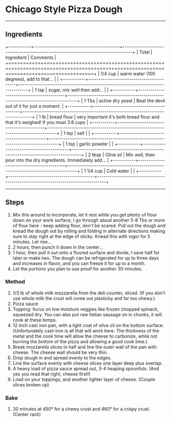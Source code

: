 # Chicago Style Pizza Dough

---

## Ingredients

+-----------+------------------------------------------+----------------------------------------------------------------------------------+
| Total     | Ingredient                               | Comments                                                                         |
+===========+==========================================+==================================================================================+
| 1/4 cup   | warm water (100 degrees), add to that... |                                                                                  |
+-----------+------------------------------------------+----------------------------------------------------------------------------------+
| 1 tsp     | sugar, mix well then add...              |                                                                                  |
+-----------+------------------------------------------+----------------------------------------------------------------------------------+
| 1 Tbs     | active dry yeast                         | Beat the devil out of it for just a moment.                                      |
+-----------+------------------------------------------+----------------------------------------------------------------------------------+
| 1 lb      | bread flour                              | very important it's both bread flour and that it's weighed! If you must 3.8 cups |
+-----------+------------------------------------------+----------------------------------------------------------------------------------+
| 1 tsp     | salt                                     |                                                                                  |
+-----------+------------------------------------------+----------------------------------------------------------------------------------+
| 1 tsp     | garlic powder                            |                                                                                  |
+-----------+------------------------------------------+----------------------------------------------------------------------------------+
| 2 tbsp    | Olive oil                                | Mix well, then pour into the dry ingredients. Immediately add...                 |
+-----------+------------------------------------------+----------------------------------------------------------------------------------+
| 1 1/4 cup | Cold water                               |                                                                                  |
+-----------+------------------------------------------+----------------------------------------------------------------------------------+


---

## Steps

1. Mix this around to incorporate, let it rest while you get plenty of flour down on your work surface, I go through about another 5-8 Tbs or more of flour here - keep adding flour, don't be scared. Pull out the dough and knead the dough out by rolling and folding in alternate directions making sure to stay right at the edge of sticky. Knead this with vigor for 5 minutes. Let rise...
2. 2 hours, then punch it down in the center...
3. 1 hour, then pull it out onto a floured surface and divide, I save half for later or make two. The dough can be refrigerated for up to three days and increases in flavor, and you can freeze it for up to a month.
4. Let the portions you plan to use proof for another 30 minutes.


### Method
1. 1/3 lb of whole milk mozzarella from the deli counter, sliced. (If you don't use whole milk the crust will come out plasticky and far too chewy.)
2. Pizza sauce
3. Topping: focus on low moisture veggies like frozen chopped spinach, squeezed dry. You can also put raw Italian sausage on in chunks, it will cook at these temps.
4. 12 inch cast iron pan, with a light coat of olive oil on the bottom surface. (Unfortunately cast-iron is all that will work here. The thickness of the metal and the cook time will allow the cheese to carbonize, while not burning the bottom of the pizza and allowing a good cook time.)
5. Break mozzarella slices in half and line the outer wall of the pan with cheese. The cheese wall should be very thin.
6. Drop dough in and spread evenly to the edges.
7. Line the surface evenly with cheese slices one layer deep plus overlap.
8. A heavy load of pizza sauce spread out, 3-4 heaping spoonfuls. (And yes you read that right, cheese first!)
9. Load on your toppings, and another lighter layer of cheese. (Couple slices broken up)


### Bake
1. 30 minutes at 450° for a chewy crust and 460° for a crispy crust. (Center rack)


